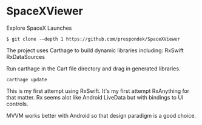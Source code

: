 # SpaceXViewer
Explore SpaceX Launches
```
$ git clone -–depth 1 https://github.com/prespondek/SpaceXViewer
```
The project uses Carthage to build dynamic libraries including:
RxSwift 
RxDataSources

Run carthage in the Cart file directory and drag in generated libraries.
```
carthage update
```

This is my first attempt using RxSwift. It's my first attempt RxAnything for that matter. Rx seems alot like Android LiveData but with bindings to UI controls. 

MVVM works better with Android so that design paradigm is a good choice. 
